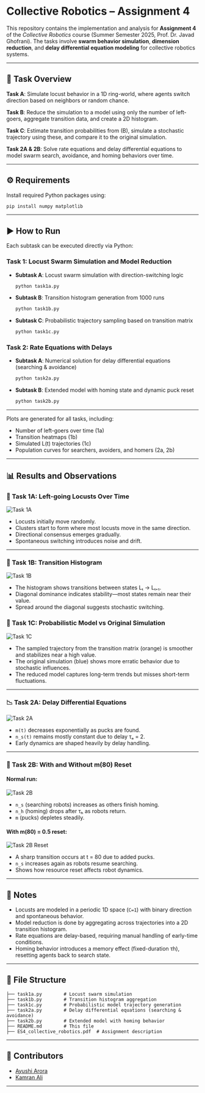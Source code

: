 # Collective Robotics – Assignment 4

This repository contains the implementation and analysis for **Assignment 4** of the *Collective Robotics* course (Summer Semester 2025, Prof. Dr. Javad Ghofrani). The tasks involve **swarm behavior simulation**, **dimension reduction**, and **delay differential equation modeling** for collective robotics systems.

---

## 📌 Task Overview

**Task A**: Simulate locust behavior in a 1D ring-world, where agents switch direction based on neighbors or random chance.

**Task B**: Reduce the simulation to a model using only the number of left-goers, aggregate transition data, and create a 2D histogram.

**Task C**: Estimate transition probabilities from (B), simulate a stochastic trajectory using these, and compare it to the original simulation.

**Task 2A & 2B**: Solve rate equations and delay differential equations to model swarm search, avoidance, and homing behaviors over time.

---

## ⚙️ Requirements

Install required Python packages using:

```bash
pip install numpy matplotlib
```

---

## ▶️ How to Run

Each subtask can be executed directly via Python:

### Task 1: Locust Swarm Simulation and Model Reduction

- **Subtask A**: Locust swarm simulation with direction-switching logic  
  ```bash
  python task1a.py
  ```

- **Subtask B**: Transition histogram generation from 1000 runs  
  ```bash
  python task1b.py
  ```

- **Subtask C**: Probabilistic trajectory sampling based on transition matrix  
  ```bash
  python task1c.py
  ```

### Task 2: Rate Equations with Delays

- **Subtask A**: Numerical solution for delay differential equations (searching & avoidance)  
  ```bash
  python task2a.py
  ```

- **Subtask B**: Extended model with homing state and dynamic puck reset  
  ```bash
  python task2b.py
  ```

---

Plots are generated for all tasks, including:
- Number of left-goers over time (1a)
- Transition heatmaps (1b)
- Simulated L(t) trajectories (1c)
- Population curves for searchers, avoiders, and homers (2a, 2b)

---

## 📊 Results and Observations

### 🐜 Task 1A: Left-going Locusts Over Time

![Task 1A](task1a.png)

- Locusts initially move randomly.
- Clusters start to form where most locusts move in the same direction.
- Directional consensus emerges gradually.
- Spontaneous switching introduces noise and drift.

---

### 🔁 Task 1B: Transition Histogram

![Task 1B](task1b.png)

- The histogram shows transitions between states Lₜ → Lₜ₊₁.
- Diagonal dominance indicates stability—most states remain near their value.
- Spread around the diagonal suggests stochastic switching.

### 🔄 Task 1C: Probabilistic Model vs Original Simulation

![Task 1C](task1c.png)

- The sampled trajectory from the transition matrix (orange) is smoother and stabilizes near a high value.
- The original simulation (blue) shows more erratic behavior due to stochastic influences.
- The reduced model captures long-term trends but misses short-term fluctuations.

---

### 📉 Task 2A: Delay Differential Equations

![Task 2A](task2a.png)

- `m(t)` decreases exponentially as pucks are found.
- `n_s(t)` remains mostly constant due to delay τₐ = 2.
- Early dynamics are shaped heavily by delay handling.

---

### 🧠 Task 2B: With and Without m(80) Reset

#### Normal run:

![Task 2B](task2b.png)

- `n_s` (searching robots) increases as others finish homing.
- `n_h` (homing) drops after τₕ as robots return.
- `m` (pucks) depletes steadily.

#### With m(80) = 0.5 reset:

![Task 2B Reset](task2b_m(80).png)

- A sharp transition occurs at t = 80 due to added pucks.
- `n_s` increases again as robots resume searching.
- Shows how resource reset affects robot dynamics.

---

## 🧠 Notes

- Locusts are modeled in a periodic 1D space (`C=1`) with binary direction and spontaneous behavior.
- Model reduction is done by aggregating across trajectories into a 2D transition histogram.
- Rate equations are delay-based, requiring manual handling of early-time conditions.
- Homing behavior introduces a memory effect (fixed-duration τh), resetting agents back to search state.

---

## 📁 File Structure

```
├── task1a.py        # Locust swarm simulation
├── task1b.py        # Transition histogram aggregation
├── task1c.py        # Probabilistic model trajectory generation
├── task2a.py        # Delay differential equations (searching & avoidance)
├── task2b.py        # Extended model with homing behavior
├── README.md        # This file
├── ES4_collective_robotics.pdf  # Assignment description
```

---

## 👥 Contributors

- [Ayushi Arora](https://github.com/ayushii206)
- [Kamran Ali](https://github.com/kamrankhowaja)

---
